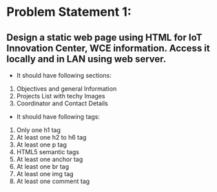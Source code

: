 # Problem Statement 1:
## Design a static web page using HTML for IoT Innovation Center, WCE information. Access it locally and in LAN using web server.

* It should have following sections:
1.	Objectives and general Information
2.	Projects List with techy Images
3.	Coordinator and Contact Details

* It should have following tags:
1.	Only one h1 tag
2.	At least one h2 to h6 tag
3.	At least one p tag
4.	HTML5 semantic tags
5.	At least one anchor tag
6.	At least one br tag
7.	At least one img tag
8.	At least one comment tag
